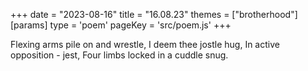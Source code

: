 +++
date = "2023-08-16"
title = "16.08.23"
themes = ["brotherhood"]
[params]
  type = 'poem'
  pageKey = 'src/poem.js'
+++

Flexing arms pile on and wrestle,
I deem thee jostle hug,
In active opposition - jest,
Four limbs locked in a cuddle snug.
